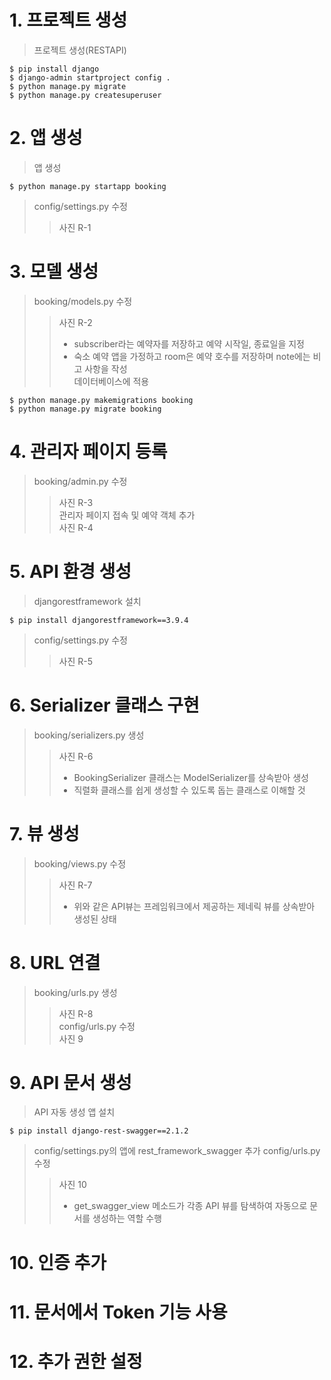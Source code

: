 # 1. 프로젝트 생성
> 프로젝트 생성(RESTAPI)  
~~~
$ pip install django  
$ django-admin startproject config .  
$ python manage.py migrate  
$ python manage.py createsuperuser  
~~~

# 2. 앱 생성
> 앱 생성  
~~~
$ python manage.py startapp booking  
~~~
> config/settings.py 수정  
>> 사진 R-1  

# 3. 모델 생성
> booking/models.py 수정
>> 사진 R-2  
>> - subscriber라는 예약자를 저장하고 예약 시작일, 종료일을 지정  
>> - 숙소 예약 앱을 가정하고 room은 예약 호수를 저장하며 note에는 비고 사항을 작성  
> 데이터베이스에 적용  
~~~
$ python manage.py makemigrations booking  
$ python manage.py migrate booking  
~~~

# 4. 관리자 페이지 등록
> booking/admin.py 수정  
>> 사진 R-3  
> 관리자 페이지 접속 및 예약 객체 추가  
>> 사진 R-4  

# 5. API 환경 생성
> djangorestframework 설치  
~~~
$ pip install djangorestframework==3.9.4  
~~~
> config/settings.py 수정  
>> 사진 R-5  

# 6. Serializer 클래스 구현
> booking/serializers.py 생성  
>> 사진 R-6  
>> - BookingSerializer 클래스는 ModelSerializer를 상속받아 생성  
>> - 직렬화 클래스를 쉽게 생성할 수 있도록 돕는 클래스로 이해할 것  

# 7. 뷰 생성
> booking/views.py 수정  
>> 사진 R-7  
>> - 위와 같은 API뷰는 프레임워크에서 제공하는 제네릭 뷰를 상속받아 생성된 상태  

# 8. URL 연결
> booking/urls.py 생성  
>> 사진 R-8  
> config/urls.py 수정  
>> 사진 9  

# 9. API 문서 생성
> API 자동 생성 앱 설치  
~~~
$ pip install django-rest-swagger==2.1.2
~~~
> config/settings.py의 앱에 rest_framework_swagger 추가
> config/urls.py 수정  
>> 사진 10  
>> - get_swagger_view 메소드가 각종 API 뷰를 탐색하여 자동으로 문서를 생성하는 역할 수행  

# 10. 인증 추가

# 11. 문서에서 Token 기능 사용

# 12. 추가 권한 설정
